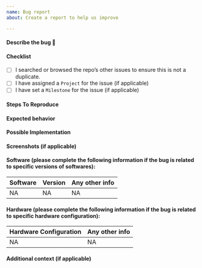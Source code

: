 ```yaml
---
name: Bug report
about: Create a report to help us improve

---
```


#### Describe the bug :bug:
<!-- A clear and concise description of what the bug is. -->

#### Checklist
<!-- Put an `x` in the boxes that apply. -->

- [ ] I searched or browsed the repo’s other issues to ensure this is not a duplicate.
- [ ] I have assigned a `Project` for the issue (if applicable)
- [ ] I have set a `Milestone` for the issue (if applicable)

#### Steps To Reproduce
<!--
Steps to reproduce the behavior:
1. Go to '...'
2. Click on '....'
3. Scroll down to '....'
4. See error
-->

#### Expected behavior
<!-- A clear and concise description of what you expected to happen. -->

#### Possible Implementation
<!-- Describe if ther any solution to this problem which you know.-->

#### Screenshots (if applicable)
<!-- Screenshots to help explain your problem. -->

#### Software (please complete the following information if the bug is related to specific versions of softwares):
| Software |  Version      |  Any other info  |
|:----------|:-------------|:------|
| NA |  NA | NA |

#### Hardware (please complete the following information if the bug is related to specific hardware configuration):
| Hardware Configuration |  Any other info  |
|:----------|:------|
| NA |  NA |

#### Additional context (if applicable)
<!-- Add any other context about the problem here. -->
